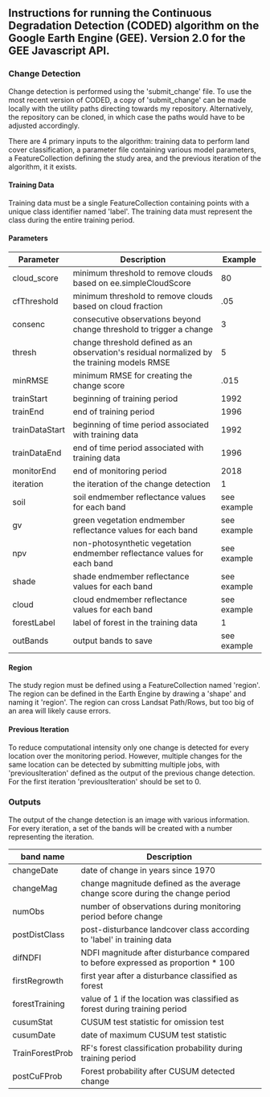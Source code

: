 ## Instructions for running the Continuous Degradation Detection (CODED) algorithm on the Google Earth Engine (GEE). Version 2.0 for the GEE Javascript API. 

### Change Detection

Change detection is performed using the 'submit_change' file. To use the most recent version of CODED, a copy of 'submit_change' can be made locally with the utility paths directing towards my repository. Alternatively, the repository can be cloned, in which case the paths would have to be adjusted accordingly. 

There are 4 primary inputs to the algorithm: training data to perform land cover classification, a parameter file containing various model parameters, a FeatureCollection defining the study area, and the previous iteration of the algorithm, it it exists. 

#### Training Data

Training data must be a single FeatureCollection containing points with a unique class identifier named 'label'. The training data must represent the class during the entire training period. 

#### Parameters

| Parameter | Description | Example |
| --- | --- | --- |
| cloud_score | minimum threshold to remove clouds based on ee.simpleCloudScore | 80 |
| cfThreshold | minimum threshold to remove clouds based on cloud fraction | .05 |
| consenc | consecutive observations beyond change threshold to trigger a change | 3 |
| thresh | change threshold defined as an observation's residual normalized by the training models RMSE | 5 |
| minRMSE | minimum RMSE for creating the change score | .015 |
| trainStart | beginning of training period | 1992 |
| trainEnd | end of training period | 1996 |
| trainDataStart | beginning of time period associated with training data | 1992 |
| trainDataEnd | end of time period associated with training data | 1996 |
| monitorEnd | end of monitoring period | 2018 |
| iteration | the iteration of the change detection | 1 |
| soil | soil endmember reflectance values for each band | see example | 
| gv | green vegetation endmember reflectance values for each band | see example |  
| npv | non-photosynthetic vegetation endmember reflectance values for each band | see example |  
| shade | shade endmember reflectance values for each band | see example |  
| cloud | cloud endmember reflectance values for each band | see example |  
| forestLabel | label of forest in the training data | 1 |
| outBands | output bands to save | see example |

#### Region

The study region must be defined using a FeatureCollection named 'region'. The region can be defined in the Earth Engine by drawing a 'shape' and naming it 'region'. The region can cross Landsat Path/Rows, but too big of an area will likely cause errors.

#### Previous Iteration

To reduce computational intensity only one change is detected for every location over the monitoring period. However, multiple changes for the same location can be detected by submitting multiple jobs, with 'previousIteration' defined as the output of the previous change detection. For the first iteration 'previousIteration' should be set to 0. 

### Outputs

The output of the change detection is an image with various information. For every iteration, a set of the bands will be created with a number representing the iteration. 

| band name | Description |
| --- | --- |
| changeDate | date of change in years since 1970
| changeMag | change magnitude defined as the average change score during the change period |
| numObs | number of observations during monitoring period before change |
| postDistClass | post-disturbance landcover class according to 'label' in training data |
| difNDFI | NDFI magnitude after disturbance compared to before expressed as proportion * 100 | 
| firstRegrowth | first year after a disturbance classified as forest |
| forestTraining | value of 1 if the location was classified as forest during training period |
| cusumStat | CUSUM test statistic for omission test |
| cusumDate | date of maximum CUSUM test statistic | 
| TrainForestProb | RF's forest classification probability during training period
| postCuFProb | Forest probability after CUSUM detected change |
